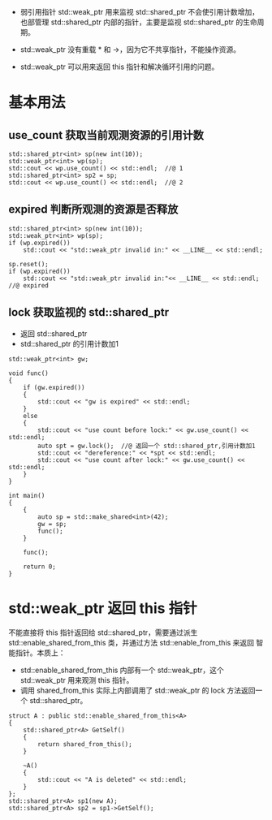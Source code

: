 - 弱引用指针 std::weak_ptr 用来监视 std::shared_ptr 不会使引用计数增加，也部管理  std::shared_ptr 内部的指针，主要是监视 std::shared_ptr 的生命周期。

- std::weak_ptr 没有重载 * 和 ->，因为它不共享指针，不能操作资源。
- std::weak_ptr 可以用来返回 this 指针和解决循环引用的问题。

# 基本用法

## use_count 获取当前观测资源的引用计数

```
std::shared_ptr<int> sp(new int(10));
std::weak_ptr<int> wp(sp);
std::cout << wp.use_count() << std::endl;  //@ 1
std::shared_ptr<int> sp2 = sp;
std::cout << wp.use_count() << std::endl;  //@ 2
```

## expired 判断所观测的资源是否释放

```
std::shared_ptr<int> sp(new int(10));
std::weak_ptr<int> wp(sp);
if (wp.expired())
	std::cout << "std::weak_ptr invalid in:" << __LINE__ << std::endl;

sp.reset();
if (wp.expired())
	std::cout << "std::weak_ptr invalid in:"<< __LINE__ << std::endl; //@ expired
```

## lock 获取监视的 std::shared_ptr

- 返回 std::shared_ptr
- std::shared_ptr 的引用计数加1

```
std::weak_ptr<int> gw;

void func()
{
	if (gw.expired())
	{
		std::cout << "gw is expired" << std::endl;
	}
	else
	{
		std::cout << "use count before lock:" << gw.use_count() << std::endl;
		auto spt = gw.lock();  //@ 返回一个 std::shared_ptr,引用计数加1
		std::cout << "dereference:" << *spt << std::endl;
		std::cout << "use count after lock:" << gw.use_count() << std::endl;
	}
}

int main()
{
	{
		auto sp = std::make_shared<int>(42);
		gw = sp;
		func();
	}

	func();

	return 0;
}
```

# std::weak_ptr 返回 this 指针

不能直接将 this 指针返回给 std::shared_ptr，需要通过派生 std::enable_shared_from_this 类，并通过方法 std::enable_from_this 来返回 智能指针。本质上：

- std::enable_shared_from_this 内部有一个  std::weak_ptr，这个 std::weak_ptr 用来观测 this 指针。
- 调用 shared_from_this  实际上内部调用了 std::weak_ptr 的 lock 方法返回一个 std::shared_ptr。

```
struct A : public std::enable_shared_from_this<A>
{
	std::shared_ptr<A> GetSelf()
	{
		return shared_from_this();
	}

	~A()
	{
		std::cout << "A is deleted" << std::endl;
	}
};
std::shared_ptr<A> sp1(new A);
std::shared_ptr<A> sp2 = sp1->GetSelf();
```





